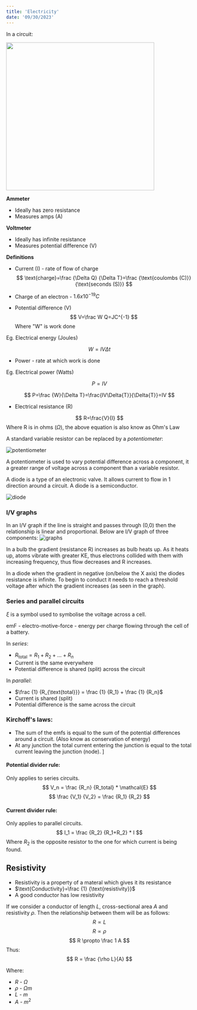 ```yaml
---
title: 'Electricity'
date: '09/30/2023'
---
```


In a circuit:

<img src="/img/phys/10.png" alt="" width="400"/>

__Ammeter__
- Ideally has zero resistance
- Measures amps (A)

__Voltmeter__
- Ideally has infinite resistance
- Measures potential difference (V)

__Definitions__
- Current (I) - rate of flow of charge
$$
\text{charge}=\frac {\Delta Q} {\Delta T}=\frac {\text{coulombs (C)}} {\text{seconds (S)}}
$$

- Charge of an electron - $1.6x10^{-19}C$
- Potential difference (V)
$$
V=\frac W Q=JC^{-1}
$$
Where "W" is work done

Eg. Electrical energy (Joules)

$$
W=IV\Delta{t}
$$

- Power - rate at which work is done 

Eg. Electrical power (Watts)

$$
P=IV
$$

$$
P=\frac {W}{\Delta T}=\frac{IV\Delta{T}}{\Delta{T}}=IV
$$

- Electrical resistance (R)

$$
R=\frac{V}{I}
$$
Where R is in ohms ($\Omega$), the above equation is also know as Ohm's Law


A standard variable resistor can be replaced by a *potentiometer*:

![potentiometer](/img/phys/13.png) 

A potentiometer is used to vary potential difference across a component, it a greater range of voltage across a component than a variable resistor.

A diode is a type of an electronic valve. It allows current to flow in 1 direction around a circuit. A diode is a semiconductor.

![diode](/img/phys/16.png) 

### I/V graphs

In an I/V graph if the line is straight and passes through (0,0) then the relationship is linear and proportional. Below are I/V graph of three components:
![graphs](/img/phys/15.png) 

In a bulb the gradient (resistance R) increases as bulb heats up. As it heats up, atoms vibrate with greater KE, thus electrons collided with them with increasing frequency, thus flow decreases and R increases.

In a diode when the gradient in negative (on/below the X axis) the diodes resistance is infinite. To begin to conduct it needs to reach a threshold voltage after which the gradient increases (as seen in the graph).

### Series and parallel circuits

$\xi$ is a symbol used to symbolise the voltage across a cell.

emF - electro-motive-force - energy per charge flowing through the cell of a battery.

In *series*:
- $R_\text{total} = R_1 + R_2 + ... + R_n$
- Current is the same everywhere
- Potential difference is shared (split) across the circuit

In *parallel*:
- $\frac {1} {R_{\text{total}}} = \frac {1} {R_1} + \frac {1} {R_n}$
- Current is shared (split)
- Potential difference is the same across the circuit

### Kirchoff's laws:

- The sum of the emfs is equal to the sum of the potential differences around a circuit. (Also know as conservation of energy)
- At any junction the total current entering the junction is equal to the total current leaving the junction (node).
]
#### Potential divider rule:

Only applies to series circuits.
$$
V_n = \frac {R_n} {R_total} * \mathcal{E}
$$
$$
\frac {V_1} {V_2} = \frac {R_1} {R_2}
$$

#### Current divider rule:
Only applies to parallel circuits.
$$
I_1 = \frac {R_2} {R_1+R_2} * I
$$
Where $R_2$ is the opposite resistor to the one for which current is being found.

## Resistivity

- Resistivity is a property of a materal which gives it its resistance
- $\text{Conductivity}=\frac {1} {\text{resistivity}}$
- A good conductor has low resistivity 

If we consider a conductor of length $L$, cross-sectional area $A$ and resistivity $\rho$. Then the relationship between them will be as follows:
$$
R \propto L
$$
$$
R \propto \rho
$$
$$
R \propto \frac 1 A
$$
Thus:
$$
R = \frac {\rho L}{A}
$$

Where:
- $R$ - $\Omega$
- $\rho$ - $\Omega m$ 
- $L$ - $m$ 
- $A$ - $m^2$

